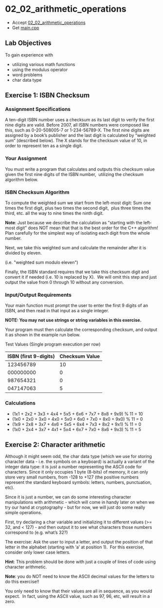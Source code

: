 # 02_02_arithmetic_operations

- Accept [02_02_arithmetic_operations](https://classroom.github.com/a/pRSVQ2xq)
- Get [main.cpp](main.cpp)

## Lab Objectives

To gain experience with
- utilizing various math functions
- using the modulus operator
- word problems
- char data type


## Exercise 1: ISBN Checksum

### Assignment Specifications

A ten-digit ISBN number uses a checksum as its last digit to verify the first nine digits are valid. Before 2007, all ISBN numbers were composed like this, such as 0-20-508005-7 or 1-234-56789-X. The first nine digits are assigned by a book’s publisher and the last digit is calculated by “weighted sum” (described below). The X stands for the checksum value of 10, in order to represent ten as a single digit.

### Your Assignment

You must write a program that calculates and outputs this checksum value given the first nine digits of the ISBN number,  utilizing the checksum algorithm below.

### ISBN Checksum Algorithm

To compute the weighted sum we start from the left-most digit:
Sum one times the first digit, plus two times the second digit,  plus three times the third, etc. all the way to nine times the ninth digit.

**Note**: Just because we describe the calculation as "starting with the left-most digit" does NOT mean that that is the best order for the C++ algorithm! Plan carefully for the simplest way of isolating each digit from the whole number.

Next, we take this weighted sum and calculate the remainder after it is divided by eleven.

(i.e. "weighted sum modulo eleven")

Finally, the ISBN standard requires that we take this checksum digit and convert it if needed (i.e. 10 is replaced by X).  We will omit this step and just output the value from 0 through 10 without any conversion.

### Input/Output Requirements

Your main function must prompt the user to enter the first 9 digits of an ISBN, and then read in that input as a single integer.

**NOTE: You may not use strings or string variables in this exercise.**

Your program must then calculate the corresponding checksum, and output it as shown in the example run below.

Test Values (Single program execution per row)

| ISBN (first 9-digits) | Checksum Value |
| --------------------- | -------------- |
| 123456789             | 10             |
| 000000000             | 0              |
| 987654321             | 0              |
| 047147063             | 5              |

### Calculations 

- (1x1 + 2x2 + 3x3 + 4x4 + 5x5 + 6x6 + 7x7 + 8x8 + 9x9) % 11 = 10
- (1x0 + 2x0 + 3x0 + 4x0 + 5x0 + 6x0 + 7x0 + 8x0 + 9x0) % 11 = 0
- (1x9 + 2x8 + 3x7 + 4x6 + 5x5 + 6x4 + 7x3 + 8x2 + 9x1) % 11 = 0
- (1x0 + 2x4 + 3x7 + 4x1 + 5x4 + 6x7 + 7x0 + 8x6 + 9x3) % 11 = 5



## Exercise 2: Character arithmetic

Although it might seem odd, the char data type (which we use for storing character data - i.e. the symbols on a keyboard) is actually a variant of the integer data type: it is just a number representing the ASCII code for characters. Since it only occupies 1 byte (8-bits) of memory, it can only store very small numbers, from -128 to +127 (the positive numbers represent the standard keyboard symbols: letters, numbers, punctuation, etc).

Since it is just a number, we can do some interesting character manipulations with arithmetic - which will come in handy later on when we try our hand at cryptography - but for now, we will just do some really simple operations.

First, try declaring a char variable and initializing it to different values (>= 32, and < 127) - and then output it to see what characters those numbers correspond to (e.g. what’s 32?) 

The exercise: Ask the user to input a letter, and output the position of that letter in the alphabet (starting with ‘a’ at position 1).  For this exercise, consider only lower case letters.

**Hint**: This problem should be done with just a couple of lines of code using character arithmetic.

**Note**: you do NOT need to know the ASCII decimal values for the letters to do this exercise!!

You only need to know that their values are all in sequence, as you would expect.  In fact, using the ASCII value, such as 97, 96, etc, will result in a zero.  

